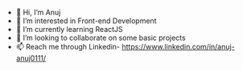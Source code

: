 - 👋 Hi, I’m Anuj
- 👀 I’m interested in Front-end Development 
- 🌱 I’m currently learning ReactJS
- 💞️ I’m looking to collaborate on some basic projects
- 📫 Reach me through Linkedin- https://www.linkedin.com/in/anuj-anuj0111/

<!---
anuj000111/anuj000111 is a ✨ special ✨ repository because its `README.md` (this file) appears on your GitHub profile.
You can click the Preview link to take a look at your changes.
--->
